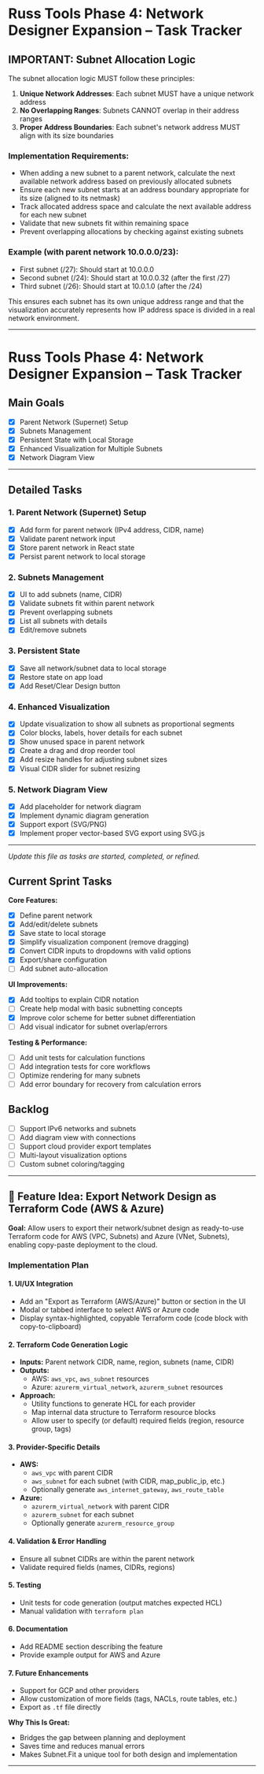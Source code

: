 # Russ Tools Phase 4: Network Designer Expansion – Task Tracker

## IMPORTANT: Subnet Allocation Logic

The subnet allocation logic MUST follow these principles:

1. **Unique Network Addresses**: Each subnet MUST have a unique network address
2. **No Overlapping Ranges**: Subnets CANNOT overlap in their address ranges
3. **Proper Address Boundaries**: Each subnet's network address MUST align with its size boundaries

### Implementation Requirements:

- When adding a new subnet to a parent network, calculate the next available network address based on previously allocated subnets
- Ensure each new subnet starts at an address boundary appropriate for its size (aligned to its netmask)
- Track allocated address space and calculate the next available address for each new subnet
- Validate that new subnets fit within remaining space
- Prevent overlapping allocations by checking against existing subnets

### Example (with parent network 10.0.0.0/23):
- First subnet (/27): Should start at 10.0.0.0
- Second subnet (/24): Should start at 10.0.0.32 (after the first /27)
- Third subnet (/26): Should start at 10.0.1.0 (after the /24)

This ensures each subnet has its own unique address range and that the visualization accurately represents how IP address space is divided in a real network environment.

---

# Russ Tools Phase 4: Network Designer Expansion – Task Tracker

## Main Goals
- [x] Parent Network (Supernet) Setup
- [x] Subnets Management
- [x] Persistent State with Local Storage
- [x] Enhanced Visualization for Multiple Subnets
- [x] Network Diagram View

---

## Detailed Tasks

### 1. Parent Network (Supernet) Setup
- [x] Add form for parent network (IPv4 address, CIDR, name)
- [x] Validate parent network input
- [x] Store parent network in React state
- [x] Persist parent network to local storage

### 2. Subnets Management
- [x] UI to add subnets (name, CIDR)
- [x] Validate subnets fit within parent network
- [x] Prevent overlapping subnets
- [x] List all subnets with details
- [x] Edit/remove subnets

### 3. Persistent State
- [x] Save all network/subnet data to local storage
- [x] Restore state on app load
- [x] Add Reset/Clear Design button

### 4. Enhanced Visualization
- [x] Update visualization to show all subnets as proportional segments
- [x] Color blocks, labels, hover details for each subnet
- [x] Show unused space in parent network
- [x] Create a drag and drop reorder tool
- [x] Add resize handles for adjusting subnet sizes
- [x] Visual CIDR slider for subnet resizing

### 5. Network Diagram View
- [x] Add placeholder for network diagram
- [x] Implement dynamic diagram generation
- [x] Support export (SVG/PNG)
- [x] Implement proper vector-based SVG export using SVG.js

---

*Update this file as tasks are started, completed, or refined.*

## Current Sprint Tasks

**Core Features:**
- [x] Define parent network
- [x] Add/edit/delete subnets
- [x] Save state to local storage
- [x] Simplify visualization component (remove dragging)
- [x] Convert CIDR inputs to dropdowns with valid options
- [x] Export/share configuration
- [ ] Add subnet auto-allocation

**UI Improvements:**
- [x] Add tooltips to explain CIDR notation
- [ ] Create help modal with basic subnetting concepts
- [x] Improve color scheme for better subnet differentiation
- [ ] Add visual indicator for subnet overlap/errors

**Testing & Performance:**
- [ ] Add unit tests for calculation functions
- [ ] Add integration tests for core workflows
- [ ] Optimize rendering for many subnets
- [ ] Add error boundary for recovery from calculation errors

## Backlog

- [ ] Support IPv6 networks and subnets 
- [ ] Add diagram view with connections
- [ ] Support cloud provider export templates
- [ ] Multi-layout visualization options
- [ ] Custom subnet coloring/tagging 

---

## 🚀 Feature Idea: Export Network Design as Terraform Code (AWS & Azure)

**Goal:**
Allow users to export their network/subnet design as ready-to-use Terraform code for AWS (VPC, Subnets) and Azure (VNet, Subnets), enabling copy-paste deployment to the cloud.

### Implementation Plan

#### 1. UI/UX Integration
- Add an "Export as Terraform (AWS/Azure)" button or section in the UI
- Modal or tabbed interface to select AWS or Azure code
- Display syntax-highlighted, copyable Terraform code (code block with copy-to-clipboard)

#### 2. Terraform Code Generation Logic
- **Inputs:** Parent network CIDR, name, region, subnets (name, CIDR)
- **Outputs:**
  - AWS: `aws_vpc`, `aws_subnet` resources
  - Azure: `azurerm_virtual_network`, `azurerm_subnet` resources
- **Approach:**
  - Utility functions to generate HCL for each provider
  - Map internal data structure to Terraform resource blocks
  - Allow user to specify (or default) required fields (region, resource group, tags)

#### 3. Provider-Specific Details
- **AWS:**
  - `aws_vpc` with parent CIDR
  - `aws_subnet` for each subnet (with CIDR, map_public_ip, etc.)
  - Optionally generate `aws_internet_gateway`, `aws_route_table`
- **Azure:**
  - `azurerm_virtual_network` with parent CIDR
  - `azurerm_subnet` for each subnet
  - Optionally generate `azurerm_resource_group`

#### 4. Validation & Error Handling
- Ensure all subnet CIDRs are within the parent network
- Validate required fields (names, CIDRs, regions)

#### 5. Testing
- Unit tests for code generation (output matches expected HCL)
- Manual validation with `terraform plan`

#### 6. Documentation
- Add README section describing the feature
- Provide example output for AWS and Azure

#### 7. Future Enhancements
- Support for GCP and other providers
- Allow customization of more fields (tags, NACLs, route tables, etc.)
- Export as `.tf` file directly

**Why This Is Great:**
- Bridges the gap between planning and deployment
- Saves time and reduces manual errors
- Makes Subnet.Fit a unique tool for both design and implementation

---